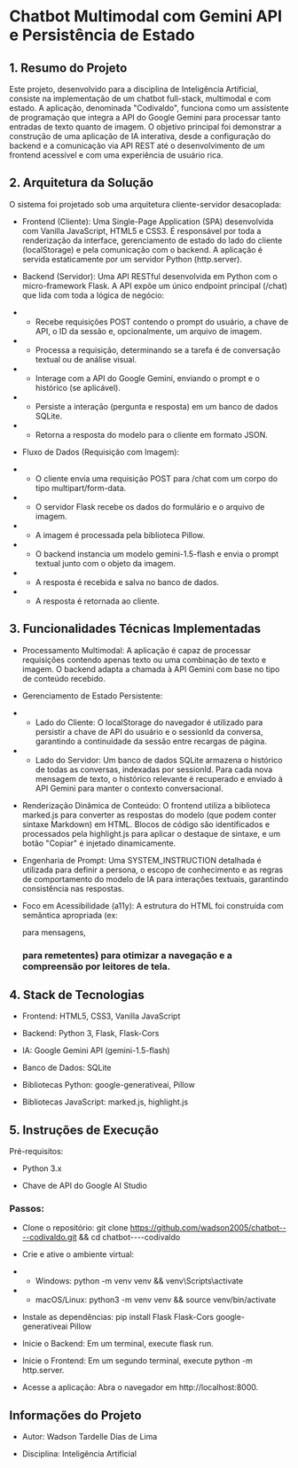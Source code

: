 # Chatbot Multimodal com Gemini API e Persistência de Estado
## 1. Resumo do Projeto
Este projeto, desenvolvido para a disciplina de Inteligência Artificial, consiste na implementação de um chatbot full-stack, multimodal e com estado. A aplicação, denominada "Codivaldo", funciona como um assistente de programação que integra a API do Google Gemini para processar tanto entradas de texto quanto de imagem. O objetivo principal foi demonstrar a construção de uma aplicação de IA interativa, desde a configuração do backend e a comunicação via API REST até o desenvolvimento de um frontend acessível e com uma experiência de usuário rica.

## 2. Arquitetura da Solução
O sistema foi projetado sob uma arquitetura cliente-servidor desacoplada:

* Frontend (Cliente): Uma Single-Page Application (SPA) desenvolvida com Vanilla JavaScript, HTML5 e CSS3. É responsável por toda a renderização da interface, gerenciamento de estado do lado do cliente (localStorage) e pela comunicação com o backend. A aplicação é servida estaticamente por um servidor Python (http.server).

* Backend (Servidor): Uma API RESTful desenvolvida em Python com o micro-framework Flask. A API expõe um único endpoint principal (/chat) que lida com toda a lógica de negócio:

* * Recebe requisições POST contendo o prompt do usuário, a chave de API, o ID da sessão e, opcionalmente, um arquivo de imagem.

* * Processa a requisição, determinando se a tarefa é de conversação textual ou de análise visual.

* * Interage com a API do Google Gemini, enviando o prompt e o histórico (se aplicável).

* * Persiste a interação (pergunta e resposta) em um banco de dados SQLite.

* * Retorna a resposta do modelo para o cliente em formato JSON.

* Fluxo de Dados (Requisição com Imagem):

* * O cliente envia uma requisição POST para /chat com um corpo do tipo multipart/form-data.

* * O servidor Flask recebe os dados do formulário e o arquivo de imagem.

* * A imagem é processada pela biblioteca Pillow.

* * O backend instancia um modelo gemini-1.5-flash e envia o prompt textual junto com o objeto da imagem.

* * A resposta é recebida e salva no banco de dados.

* * A resposta é retornada ao cliente.

## 3. Funcionalidades Técnicas Implementadas

* Processamento Multimodal: A aplicação é capaz de processar requisições contendo apenas texto ou uma combinação de texto e imagem. O backend adapta a chamada à API Gemini com base no tipo de conteúdo recebido.

* Gerenciamento de Estado Persistente:

* * Lado do Cliente: O localStorage do navegador é utilizado para persistir a chave de API do usuário e o sessionId da conversa, garantindo a continuidade da sessão entre recargas de página.

* * Lado do Servidor: Um banco de dados SQLite armazena o histórico de todas as conversas, indexadas por sessionId. Para cada nova mensagem de texto, o histórico relevante é recuperado e enviado à API Gemini para manter o contexto conversacional.

* Renderização Dinâmica de Conteúdo: O frontend utiliza a biblioteca marked.js para converter as respostas do modelo (que podem conter sintaxe Markdown) em HTML. Blocos de código são identificados e processados pela highlight.js para aplicar o destaque de sintaxe, e um botão "Copiar" é injetado dinamicamente.

* Engenharia de Prompt: Uma SYSTEM_INSTRUCTION detalhada é utilizada para definir a persona, o escopo de conhecimento e as regras de comportamento do modelo de IA para interações textuais, garantindo consistência nas respostas.

* Foco em Acessibilidade (a11y): A estrutura do HTML foi construída com semântica apropriada (ex: <article> para mensagens, <h3> para remetentes) para otimizar a navegação e a compreensão por leitores de tela.

## 4. Stack de Tecnologias
* Frontend: HTML5, CSS3, Vanilla JavaScript

* Backend: Python 3, Flask, Flask-Cors

* IA: Google Gemini API (gemini-1.5-flash)

* Banco de Dados: SQLite

* Bibliotecas Python: google-generativeai, Pillow

* Bibliotecas JavaScript: marked.js, highlight.js

## 5. Instruções de Execução
Pré-requisitos:

* Python 3.x

* Chave de API do Google AI Studio

### Passos:

* Clone o repositório: git clone https://github.com/wadson2005/chatbot----codivaldo.git && cd chatbot----codivaldo

* Crie e ative o ambiente virtual:

* * Windows: python -m venv venv && venv\Scripts\activate

* * macOS/Linux: python3 -m venv venv && source venv/bin/activate

* Instale as dependências: pip install Flask Flask-Cors google-generativeai Pillow

* Inicie o Backend: Em um terminal, execute flask run.

* Inicie o Frontend: Em um segundo terminal, execute python -m http.server.

* Acesse a aplicação: Abra o navegador em http://localhost:8000.

## Informações do Projeto
* Autor: Wadson Tardelle Dias de Lima

* Disciplina: Inteligência Artificial